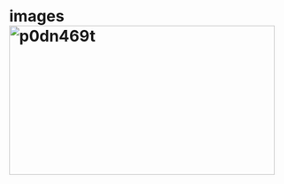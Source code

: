 # images<img width="480" height="270" alt="p0dn469t" src="https://github.com/user-attachments/assets/fe303fbb-e802-42ec-94f5-a43e77020697" />
